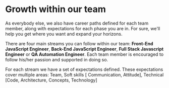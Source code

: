 # Growth within our team

As everybody else, we also have career paths defined for each team member, along with expectations for each phase you are in. For sure, we'll help you get where you want and expand your horizons.

There are four main streams you can follow within our team: **Front-End JavaScript Engineer**, **Back-End JavaScript Engineer**, **Full Stack Javascript Engineer** or **QA Automation Engineer**. Each team member is encouraged to follow his/her passion and supported in doing so.

For each stream we have a set of expectations defined. These expectations cover multiple areas: Team, Soft skills [ Communication, Attitude], Technical [Code, Architecture, Concepts, Technology]
